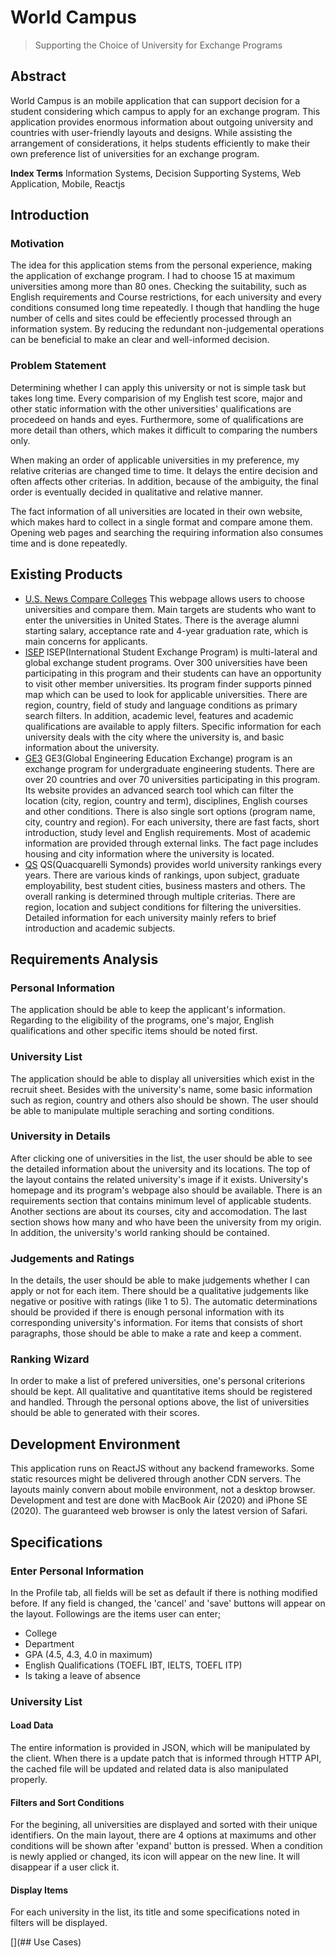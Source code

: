 # World Campus

> Supporting the Choice of University for Exchange Programs

## Abstract

World Campus is an mobile application that can support decision for a student
considering which campus to apply for an exchange program. This application
provides enormous information about outgoing university and countries with
user-friendly layouts and designs. While assisting the arrangement of
considerations, it helps students efficiently to make their own preference list
of universities for an exchange program.

**Index Terms** Information Systems, Decision Supporting Systems, Web
Application, Mobile, Reactjs

## Introduction

### Motivation

The idea for this application stems from the personal experience, making the
application of exchange program. I had to choose 15 at maximum universities
among more than 80 ones. Checking the suitability, such as English
requirements and Course restrictions, for each university and every conditions
consumed long time repeatedly. I though that handling the huge number of cells
and sites could be effeciently processed through an information system. By
reducing the redundant non-judgemental operations can be beneficial to make an
clear and well-informed decision.

### Problem Statement

Determining whether I can apply this university or not is simple task but takes
long time. Every comparision of my English test score, major and other static
information with the other universities' qualifications are procedeed on hands
and eyes. Furthermore, some of qualifications are more detail than others, which
makes it difficult to comparing the numbers only.

When making an order of applicable universities in my preference, my relative
criterias are changed time to time. It delays the entire decision and often
affects other criterias. In addition, because of the ambiguity, the final order
is eventually decided in qualitative and relative manner.

The fact information of all universities are located in their own website, which
makes hard to collect in a single format and compare amone them. Opening web pages
and searching the requiring information also consumes time and is done
repeatedly.

## Existing Products

- [U.S. News Compare
    Colleges](https://www.usnews.com/best-colleges/compare?xwalk_id=145725&xwalk_id=166027)
  This webpage allows users to choose universities and compare them. Main
  targets are students who want to enter the universities in United States.
  There is the average alumni starting salary, acceptance rate and 4-year
  graduation rate, which is main concerns for applicants.
- [ISEP](https://www.isepstudyabroad.org)
  ISEP(International Student Exchange Program) is multi-lateral and global
  exchange student programs. Over 300 universities have been participating in
  this program and their students can have an opportunity to visit other member
  universities. Its program finder supports pinned map which can be used to look
  for applicable universities. There are region, country, field of study and
  language conditions as primary search filters. In addition, academic level,
  features and academic qualifications are available to apply filters. Specific
  information for each university deals with the city where the university is,
  and basic information about the university.
- [GE3](https://globale3.studioabroad.com)
  GE3(Global Engineering Education Exchange) program is an exchange program for
  undergraduate engineering students. There are over 20 countries and over 70
  universities participating in this program. Its website provides an advanced
  search tool which can filter the location (city, region, country and term), 
  disciplines, English courses and other conditions. There is also single sort
  options (program name, city, country and region). For each university, there
  are fast facts, short introduction, study level and English requirements. Most
  of academic information are provided through external links. The fact page
  includes housing and city information where the university is located.
- [QS](https://www.topuniversities.com/university-rankings)
  QS(Quacquarelli Symonds) provides world university rankings every years. There
  are various kinds of rankings, upon subject, graduate employability, best
  student cities, business masters and others. The overall ranking is determined
  through multiple criterias. There are region, location and subject conditions
  for filtering the universities. Detailed information for each university
  mainly refers to brief introduction and academic subjects. 

## Requirements Analysis

### Personal Information

The application should be able to keep the applicant's information. Regarding to
the eligibility of the programs, one's major, English qualifications and other
specific items should be noted first.

### University List

The application should be able to display all universities which exist in the
recruit sheet. Besides with the university's name, some basic information such
as region, country and others also should be shown. The user should be able to
manipulate multiple seraching and sorting conditions.

### University in Details

After clicking one of universities in the list, the user should be able to see
the detailed information about the university and its locations. The top of the
layout contains the related university's image if it exists. University's
homepage and its program's webpage also should be available. There is an
requirements section that contains minimum level of applicable students. Another
sections are about its courses, city and accomodation. The last section shows
how many and who have been the university from my origin. In addition, the
university's world ranking should be contained.

### Judgements and Ratings

In the details, the user should be able to make judgements whether I can apply
or not for each item. There should be a qualitative judgements like negative or
positive with ratings (like 1 to 5). The automatic determinations should be
provided if there is enough personal information with its corresponding
university's information. For items that consists of short paragraphs, those
should be able to make a rate and keep a comment.

### Ranking Wizard

In order to make a list of prefered universities, one's personal criterions
should be kept. All qualitative and quantitative items should be registered and
handled. Through the personal options above, the list of universities should be
able to generated with their scores.

## Development Environment

This application runs on ReactJS without any backend frameworks. Some static
resources might be delivered through another CDN servers. The layouts mainly
convern about mobile environment, not a desktop browser. Development and test
are done with MacBook Air (2020) and iPhone SE (2020). The guaranteed web
browser is only the latest version of Safari.

## Specifications

### Enter Personal Information

In the Profile tab, all fields will be set as default if there is nothing
modified before. If any field is changed, the 'cancel' and 'save' buttons will
appear on the layout. Followings are the items user can enter;

* College
* Department
* GPA (4.5, 4.3, 4.0 in maximum)
* English Qualifications (TOEFL IBT, IELTS, TOEFL ITP)
* Is taking a leave of absence

### University List

#### Load Data

The entire information is provided in JSON, which will be manipulated by the
client. When there is a update patch that is informed through HTTP API, the
cached file will be updated and related data is also manipulated properly.

#### Filters and Sort Conditions

For the begining, all universities are displayed and sorted with their unique
identifiers. On the main layout, there are 4 options at maximums and other
conditions will be shown after 'expand' button is pressed. When a condition is
newly applied or changed, its icon will appear on the new line. It will
disappear if a user click it.

#### Display Items

For each university in the list, its title and some specifications noted in
filters will be displayed.

[](## Use Cases)
